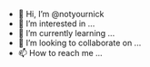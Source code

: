 - 👋 Hi, I’m @notyournick
- 👀 I’m interested in ...
- 🌱 I’m currently learning ...
- 💞️ I’m looking to collaborate on ...
- 📫 How to reach me ...

<!---
notyournick/notyournick is a ✨ special ✨ repository because its `README.md` (this file) appears on your GitHub profile.
You can click the Preview link to take a look at your changes.
--->
